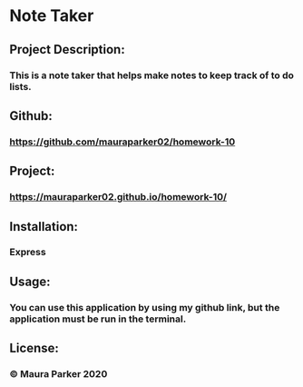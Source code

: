 # Note Taker 
## Project Description:
### This is a note taker that helps make notes to keep track of to do lists. 
## Github: 
### https://github.com/mauraparker02/homework-10
## Project: 
### https://mauraparker02.github.io/homework-10/
## Installation:
### Express 
## Usage:
### You can use this application by using my github link, but the application must be run in the terminal.  
## License:
### © Maura Parker 2020
